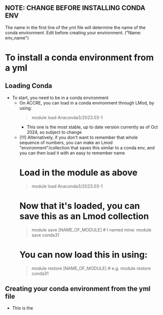 ## NOTE: CHANGE BEFORE INSTALLING CONDA ENV
The name in the first line of the yml file will determine the name of the conda environment. Edit before creating your environment. ("Name: env_name")

# To install a conda environment from a yml
## Loading Conda ##
- To start, you need to be in a conda environment
  - On ACCRE, you can load in a conda environment through LMod, by using:
      > module load Anaconda3/2023.03-1
      - This one is the most stable, up to date version currently as of Oct 2024, so subject to change
  - [!!!] Alternatively, if you don't want to remember that whole sequence of numbers, you can make an Lmod "environment"/collection that saves this similar to a conda env, and you can then load it with an easy to remember name
      # Load in the module as above
      > module load Anaconda3/2023.03-1
      # Now that it's loaded, you can save this as an Lmod collection
      > module save [NAME_OF_MODULE] # I named mine: module save conda31
      # You can now load this in using:
      > module restore [NAME_OF_MODULE] # e.g. module restore conda31

## Creating your conda environment from the yml file ##
- This is the 

